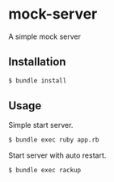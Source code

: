 # mock-server
A simple mock server

## Installation
```bash
$ bundle install
```

## Usage

Simple start server.
```bash
$ bundle exec ruby app.rb
```

Start server with auto restart.
```bash
$ bundle exec rackup
```
